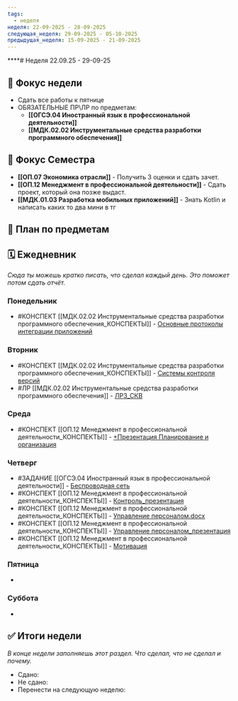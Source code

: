 ```yaml
---
tags:
  - неделя
неделя: 22-09-2025 - 28-09-2025
следующая_неделя: 29-09-2025 - 05-10-2025
предыдущая_неделя: 15-09-2025 - 21-09-2025
---
```

****# Неделя 22.09.25 - 29-09-25

## 🎯 Фокус недели
- Сдать все работы к пятнице
- ОБЯЗАТЕЛЬНЫЕ ПР\ЛР по предметам:
	- **[[ОГСЭ.04 Иностранный язык в профессиональной деятельности]]**
	- **[[МДК.02.02 Инструментальные средства разработки программного обеспечения]]**


## 🎯 Фокус Семестра
- **[[ОП.07 Экономика отрасли]]** - Получить 3 оценки и сдать зачет.
- **[[ОП.12 Менеджмент в профессиональной деятельности]]** - Сдать проект, который она позже выдаст.
- **[[МДК.01.03 Разработка мобильных приложений]]** - Знать Kotlin и написать каких то два мини в тг
## 📝 План по предметам


## 🗓 Ежедневник
*Сюда ты можешь кратко писать, что сделал каждый день. Это поможет потом сдать отчёт.*

### Понедельник
-  #КОНСПЕКТ [[МДК.02.02 Инструментальные средства разработки программного обеспечения_КОНСПЕКТЫ]] - [Основные протоколы интеграции приложений](https://storage14.eljur.ru/storage/06ae97f84e11badd5272deeebdf06f7d?filename=%D0%9E%D1%81%D0%BD%D0%BE%D0%B2%D0%BD%D1%8B%D0%B5+%D0%BF%D1%80%D0%BE%D1%82%D0%BE%D0%BA%D0%BE%D0%BB%D1%8B+%D0%B8%D0%BD%D1%82%D0%B5%D0%B3%D1%80%D0%B0%D1%86%D0%B8%D0%B8+%D0%BF%D1%80%D0%B8%D0%BB%D0%BE%D0%B6%D0%B5%D0%BD%D0%B8%D0%B9.docx&domain=kmpo)
### Вторник
-  #КОНСПЕКТ [[МДК.02.02 Инструментальные средства разработки программного обеспечения_КОНСПЕКТЫ]] - [Системы контроля версий](https://storage14.eljur.ru/storage/ee31ae88fe2ca27a4abae4a5b5789388?filename=%D0%A1%D0%B8%D1%81%D1%82%D0%B5%D0%BC%D1%8B+%D0%BA%D0%BE%D0%BD%D1%82%D1%80%D0%BE%D0%BB%D1%8F+%D0%B2%D0%B5%D1%80%D1%81%D0%B8%D0%B9.pptx&domain=kmpo)
- #ЛР [[МДК.02.02 Инструментальные средства разработки программного обеспечения]] - [ЛР3_СКВ](https://storage14.eljur.ru/storage/d9ef5ed1ce68bb44dadfd685db2614b4?filename=%D0%9B%D0%A03_%D0%A1%D0%9A%D0%92.docx&domain=kmpo)
### Среда
-  #КОНСПЕКТ [[ОП.12 Менеджмент в профессиональной деятельности_КОНСПЕКТЫ]] - [+Презентация Планирование и организация](https://storage14.eljur.ru/storage/9dee0103799d448442effad07b460efb?filename=%2B%D0%9F%D1%80%D0%B5%D0%B7%D0%B5%D0%BD%D1%82%D0%B0%D1%86%D0%B8%D1%8F+%D0%9F%D0%BB%D0%B0%D0%BD%D0%B8%D1%80%D0%BE%D0%B2%D0%B0%D0%BD%D0%B8%D0%B5+%D0%B8+%D0%BE%D1%80%D0%B3%D0%B0%D0%BD%D0%B8%D0%B7%D0%B0%D1%86%D0%B8%D1%8F.pptx&domain=kmpo)
### Четверг
-  #ЗАДАНИЕ [[ОГСЭ.04 Иностранный язык в профессиональной деятельности]] - [Беспроводная сеть](https://storage14.eljur.ru/storage/469b44dabba80b4ac3b35da10eb6da5d?filename=%D0%91%D0%B5%D1%81%D0%BF%D1%80%D0%BE%D0%B2%D0%BE%D0%B4%D0%BD%D0%B0%D1%8F+%D1%81%D0%B5%D1%82%D1%8C.docx&domain=kmpo)
- #КОНСПЕКТ [[ОП.12 Менеджмент в профессиональной деятельности_КОНСПЕКТЫ]] - [Контроль_презентация](https://storage14.eljur.ru/storage/4095f882688dfb996f0e2bb14ad24bbb?filename=%2B%D0%9A%D0%BE%D0%BD%D1%82%D1%80%D0%BE%D0%BB%D1%8C+%D0%BF%D1%80%D0%B5%D0%B7%D0%B5%D0%BD%D1%82%D0%B0%D1%86%D0%B8%D1%8F.pptx&domain=kmpo)
- #КОНСПЕКТ [[ОП.12 Менеджмент в профессиональной деятельности_КОНСПЕКТЫ]] - [Управление персоналом.docx](https://storage14.eljur.ru/storage/68b68747ea63d16ee7395c03e97ce540?filename=_-%D0%A3%D0%BF%D1%80%D0%B0%D0%B2%D0%BB%D0%B5%D0%BD%D0%B8%D0%B5+%D0%BF%D0%B5%D1%80%D1%81%D0%BE%D0%BD%D0%B0%D0%BB%D0%BE%D0%BC.DOCX&domain=kmpo)
- #КОНСПЕКТ [[ОП.12 Менеджмент в профессиональной деятельности_КОНСПЕКТЫ]] - [Управление персоналом_презентация](https://storage14.eljur.ru/storage/bda2438c8a56e1a5c2d5494ee81b9a3a?filename=_%D0%9F%D1%80%D0%B5%D0%B7%D0%B5%D0%BD%D1%82%D0%B0%D1%86%D0%B8%D1%8F-%D0%A3%D0%BF%D1%80%D0%B0%D0%B2%D0%BB%D0%B5%D0%BD%D0%B8%D0%B5+%D0%BF%D0%B5%D1%80%D1%81%D0%BE%D0%BD%D0%B0%D0%BB%D0%BE%D0%BC.pptx&domain=kmpo)
- #КОНСПЕКТ [[ОП.12 Менеджмент в профессиональной деятельности_КОНСПЕКТЫ]] - [Мотивация](https://storage14.eljur.ru/storage/f8c5f56818f16a0e95a68a550266beeb?filename=_-+%D0%9C%D0%BE%D1%82%D0%B8%D0%B2%D0%B0%D1%86%D0%B8%D1%8F.docx&domain=kmpo)
### Пятница
- 
### Суббота
- 


## ✅ Итоги недели
*В конце недели заполняешь этот раздел. Что сделал, что не сделал и почему.*

- Сдано:
- Не сдано:
- Перенести на следующую неделю: